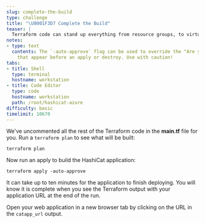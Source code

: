 ```yaml
---
slug: complete-the-build
type: challenge
title: "\U0001F3D7️ Complete the Build"
teaser: |
  Terraform code can stand up everything from resource groups, to virtual networks, to VMs and containers.
notes:
- type: text
  contents: The `-auto-approve` flag can be used to override the "Are you sure?" questions
    that appear before an apply or destroy. Use with caution!
tabs:
- title: Shell
  type: terminal
  hostname: workstation
- title: Code Editor
  type: code
  hostname: workstation
  path: /root/hashicat-azure
difficulty: basic
timelimit: 10670
---
```

We've uncommented all the rest of the Terraform code in the **main.tf** file for you. Run a `terraform plan` to see what will be built:

```
terraform plan
```

Now run an apply to build the HashiCat application:

```
terraform apply -auto-approve
```

It can take up to ten minutes for the application to finish deploying. You will know it is complete when you see the Terraform output with your application URL at the end of the run.

Open your web application in a new browser tab by clicking on the URL in the `catapp_url` output.